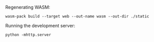 Regenerating WASM:

```wasm-pack build --target web --out-name wasm --out-dir ./static```

Running the development server:

```python -mhttp.server```
